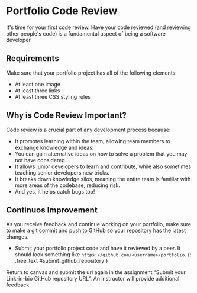 # Portfolio Code Review

It's time for your first code review. Have your code reviewed (and reviewing other people's code) is a fundamental aspect of being a software developer.

## Requirements

Make sure that your portfolio project has all of the following elements:

- At least one image
- At least three links
- At least three CSS styling rules

## Why is Code Review Important?

Code review is a crucial part of any development process because:

- It promotes learning within the team, allowing team members to exchange knowledge and ideas.
- You can gain alternative ideas on how to solve a problem that you may not have considered.
- It allows junior developers to learn and contribute, while also sometimes teaching senior developers new tricks.
- It breaks down knowledge silos, meaning the entire team is familiar with more areas of the codebase, reducing risk.
- And yes, it helps catch bugs too!

## Continuos Improvement

As you receive feedback and continue working on your portfolio, make sure to [make a git commit and push to GitHub](/lessons/github-codespaces-vscode#7-save-your-work-with-git) so your repository has the latest changes.

- Submit your portfolio project code and have it reviewed by a peer. It should look something like `https://github.com/<username>/portfolio`.
{: .free_text #submit_github_repository }

<aside class="warning">
  Return to canvas and submit the url again in the assignment "Submit your Link-in-bio GitHub repository URL". An instructor will provide additional feedback.
</aside>
